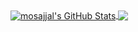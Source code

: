 <a href="https://blog.n0p.me">
  <img align="center" src="https://github-readme-stats.vercel.app/api?username=mosajjal&show_icons=true&line_height=40&count_private=true&theme=dark" alt="mosajjal's GitHub Stats" />
</a>

<a href="https://blog.n0p.me">
  <img align="center" src="https://github-readme-stats.vercel.app/api/top-langs/?username=mosajjal&exclude_repo=49rc1,vte-290,r6p2&hide=javascript,html&langs_count=5&theme=dark" />
</a>

